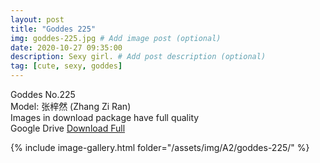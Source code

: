 ```yaml
---
layout: post
title: "Goddes 225"
img: goddes-225.jpg # Add image post (optional)
date: 2020-10-27 09:35:00
description: Sexy girl. # Add post description (optional)
tag: [cute, sexy, goddes]
---
```

Goddes No.225  
Model: 张梓然 (Zhang Zi Ran)                
Images in download package have full quality                    
Google Drive [Download Full](http://gestyy.com/erk2iz)

{% include image-gallery.html folder="/assets/img/A2/goddes-225/" %}
